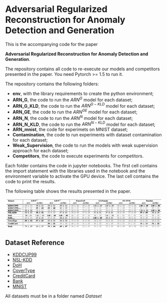 # Adversarial Regularized Reconstruction for Anomaly Detection and Generation

This is the accompanying code for the paper

**Adversarial Regularized Reconstruction for Anomaly Detection and Generation**.

The repository contains all code to re-execute our models and competitors presented in the paper. You need Pytorch >= 1.5 to run it. 

The repository contains the following folders:

- **env**, with the library requirements to create the python environment;
- **ARN_G**, the code to run the $ARN^G$ model for each dataset;
- **ARN_G_KLD**, the code to run the $ARN^{G-KLD}$ model for each dataset;
- **ARN_GE**, the code to run the $ARN^{GE}$ model for each dataset;
- **ARN_N**, the code to run the $ARN^N$ model for each dataset;
- **ARN_N_KLD**, the code to run the $ARN^{N-KLD}$ model for each dataset;
- **ARN_mnist**, the code for experimets on MNIST dataset;
- **Contamination**, the code to run experiments with dataset contamination for each dataset;
- **Weak_Supervision**, the code to run the models with weak supervision approach for each dataset;
- **Competitors**, the code to execute experiments for competitors.

Each folder contains the code in jupyter notebooks. The first cell contains the import statement with the libraries used in the notebook and the environment variable to activate the GPU device. The last cell contains the code to print the results.

The following table shows the results presented in the paper.

![](table2.png)

## Dataset Reference

- [KDDCUP99](http://kdd.ics.uci.edu/databases/kddcup99/kddcup99.html)
- [NSL-KDD](https://www.unb.ca/cic/datasets/nsl.html) 
- [DoH](https://www.unb.ca/cic/datasets/dohbrw-2020.html)
- [CoverType](https://archive.ics.uci.edu/ml/datasets/covertype)
- [CreditCard](http://www.ulb.ac.be/di/map/adalpozz/data/creditcard.Rdata)
- [Bank](https://github.com/GuansongPang/anomaly-detection-datasets)
- [MNIST](http://yann.lecun.com/exdb/mnist)

All datasets must be in a folder named *Dataset*
